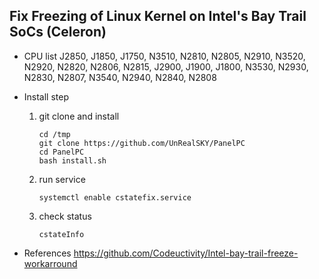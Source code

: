 ## Fix Freezing of Linux Kernel on Intel's Bay Trail SoCs (Celeron)

- CPU list
    J2850, J1850, J1750, N3510, N2810, N2805, N2910, N3520, N2920, N2820, N2806, N2815, J2900, J1900, J1800, N3530, N2930, N2830, N2807, N3540, N2940, N2840, N2808

- Install step
    1. git clone and install
        ```
        cd /tmp
        git clone https://github.com/UnRealSKY/PanelPC
        cd PanelPC
        bash install.sh
        ```
    2. run service
        ```
        systemctl enable cstatefix.service
        ```
    3. check status
        ```
        cstateInfo
        ```

- References
    <https://github.com/Codeuctivity/Intel-bay-trail-freeze-workarround>
